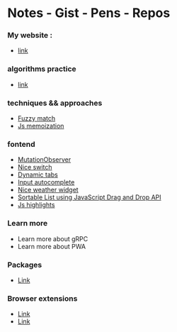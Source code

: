 # Notes - Gist - Pens - Repos

### My website : 
- [link](https://haikel-fazzani.netlify.com)

### algorithms practice
- [link](https://gitlab.com/haikelfazzani/code-challenges)

### techniques && approaches
- [Fuzzy match](https://github.com/haikelfazzani/notes-gist-pens-repos/tree/master/fuzzy-match)
- [Js memoization](https://codepen.io/haikelfazzani-the-bold/pen/GRgERyx)

### fontend
- [MutationObserver](https://codepen.io/haikelfazzani-the-bold/pen/LYEJyqw)
- [Nice switch](https://codepen.io/haikelfazzani-the-bold/pen/LYEOKmK)
- [Dynamic tabs](https://codepen.io/haikelfazzani-the-bold/pen/MWYoxVM)
- [Input autocomplete](https://codepen.io/haikelfazzani-the-bold/pen/yLybKmO)
- [Nice weather widget](https://codepen.io/haikelfazzani-the-bold/pen/XWJzqWw)
- [Sortable List using JavaScript Drag and Drop API](https://codepen.io/haikelfazzani-the-bold/pen/zYxwzRK)
- [Js highlights](https://codepen.io/haikelfazzani-the-bold/pen/XWrKzdw)

### Learn more
- Learn more about gRPC
- Learn more about PWA

### Packages
- [Link](https://github.com/wutility)

### Browser extensions
- [Link](https://github.com/haikelfazzani/chrome-extensions)
- [Link](https://github.com/Chromo-lib)